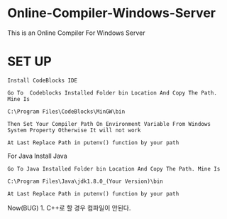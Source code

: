 # Online-Compiler-Windows-Server
This is an Online Compiler For Windows Server 

# SET UP

```
Install CodeBlocks IDE
```

```
Go To  Codeblocks Installed Folder bin Location And Copy The Path. Mine Is

C:\Program Files\CodeBlocks\MinGW\bin

```

```
Then Set Your Compiler Path On Environment Variable From Windows System Property Otherwise It will not work 

```

```
At Last Replace Path in putenv() function by your path

```

For Java Install Java
```
Go To Java Installed Folder bin Location And Copy The Path. Mine Is

C:\Program Files\Java\jdk1.8.0_(Your Version)\bin

```


```
At Last Replace Path in putenv() function by your path
```

Now(BUG)
    1. C++로 할 경우 컴파일이 안된다.